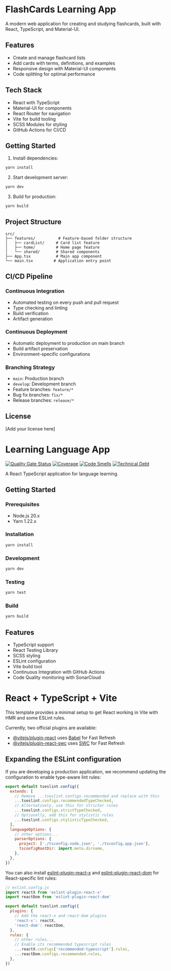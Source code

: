 # FlashCards Learning App

A modern web application for creating and studying flashcards, built with React, TypeScript, and Material-UI.

## Features

- Create and manage flashcard lists
- Add cards with terms, definitions, and examples
- Responsive design with Material-UI components
- Code splitting for optimal performance

## Tech Stack

- React with TypeScript
- Material-UI for components
- React Router for navigation
- Vite for build tooling
- SCSS Modules for styling
- GitHub Actions for CI/CD

## Getting Started

1. Install dependencies:
```bash
yarn install
```

2. Start development server:
```bash
yarn dev
```

3. Build for production:
```bash
yarn build
```

## Project Structure

```
src/
├── features/          # Feature-based folder structure
│   ├── cardList/     # Card list feature
│   ├── home/         # Home page feature
│   └── shared/       # Shared components
├── App.tsx           # Main app component
└── main.tsx         # Application entry point
```

## CI/CD Pipeline

### Continuous Integration
- Automated testing on every push and pull request
- Type checking and linting
- Build verification
- Artifact generation

### Continuous Deployment
- Automatic deployment to production on main branch
- Build artifact preservation
- Environment-specific configurations

### Branching Strategy
- `main`: Production branch
- `develop`: Development branch
- Feature branches: `feature/*`
- Bug fix branches: `fix/*`
- Release branches: `release/*`

## License

[Add your license here]

# Learning Language App

[![Quality Gate Status](https://sonarcloud.io/api/project_badges/measure?project=romaprok_learning_language_app&metric=alert_status)](https://sonarcloud.io/summary/new_code?id=romaprok_learning_language_app)
[![Coverage](https://sonarcloud.io/api/project_badges/measure?project=romaprok_learning_language_app&metric=coverage)](https://sonarcloud.io/summary/new_code?id=romaprok_learning_language_app)
[![Code Smells](https://sonarcloud.io/api/project_badges/measure?project=romaprok_learning_language_app&metric=code_smells)](https://sonarcloud.io/summary/new_code?id=romaprok_learning_language_app)
[![Technical Debt](https://sonarcloud.io/api/project_badges/measure?project=romaprok_learning_language_app&metric=sqale_index)](https://sonarcloud.io/summary/new_code?id=romaprok_learning_language_app)

A React TypeScript application for language learning.

## Getting Started

### Prerequisites
- Node.js 20.x
- Yarn 1.22.x

### Installation
```bash
yarn install
```

### Development
```bash
yarn dev
```

### Testing
```bash
yarn test
```

### Build
```bash
yarn build
```

## Features
- TypeScript support
- React Testing Library
- SCSS styling
- ESLint configuration
- Vite build tool
- Continuous Integration with GitHub Actions
- Code Quality monitoring with SonarCloud

# React + TypeScript + Vite

This template provides a minimal setup to get React working in Vite with HMR and some ESLint rules.

Currently, two official plugins are available:

- [@vitejs/plugin-react](https://github.com/vitejs/vite-plugin-react/blob/main/packages/plugin-react/README.md) uses [Babel](https://babeljs.io/) for Fast Refresh
- [@vitejs/plugin-react-swc](https://github.com/vitejs/vite-plugin-react-swc) uses [SWC](https://swc.rs/) for Fast Refresh

## Expanding the ESLint configuration

If you are developing a production application, we recommend updating the configuration to enable type-aware lint rules:

```js
export default tseslint.config({
  extends: [
    // Remove ...tseslint.configs.recommended and replace with this
    ...tseslint.configs.recommendedTypeChecked,
    // Alternatively, use this for stricter rules
    ...tseslint.configs.strictTypeChecked,
    // Optionally, add this for stylistic rules
    ...tseslint.configs.stylisticTypeChecked,
  ],
  languageOptions: {
    // other options...
    parserOptions: {
      project: ['./tsconfig.node.json', './tsconfig.app.json'],
      tsconfigRootDir: import.meta.dirname,
    },
  },
})
```

You can also install [eslint-plugin-react-x](https://github.com/Rel1cx/eslint-react/tree/main/packages/plugins/eslint-plugin-react-x) and [eslint-plugin-react-dom](https://github.com/Rel1cx/eslint-react/tree/main/packages/plugins/eslint-plugin-react-dom) for React-specific lint rules:

```js
// eslint.config.js
import reactX from 'eslint-plugin-react-x'
import reactDom from 'eslint-plugin-react-dom'

export default tseslint.config({
  plugins: {
    // Add the react-x and react-dom plugins
    'react-x': reactX,
    'react-dom': reactDom,
  },
  rules: {
    // other rules...
    // Enable its recommended typescript rules
    ...reactX.configs['recommended-typescript'].rules,
    ...reactDom.configs.recommended.rules,
  },
})
```
